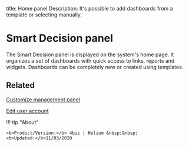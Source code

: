 title: Home panel
Description: It's possible to add dashboards from a template or selecting manually.

# Smart Decision panel
 
The Smart Decision panel is displayed on the system's home page. It organizes a set of dashboards with quick access to links, reports and widgets. Dashboards can be completely new or created using templates.


Related
-------

[Customize management panel][1]

[Edit user account][2]

!!! tip "About"

    <b>Product/Version:</b> 4biz | Helium &nbsp;&nbsp;
    <b>Updated:</b>11/03/2020


[1]:/en-us/4biz-helium/additional-features/reports/create/dashboard-customize-management-panel-smart-decision.html
[2]:/en-us/4biz-helium/initial-settings/access-settings/user/user-data.html
